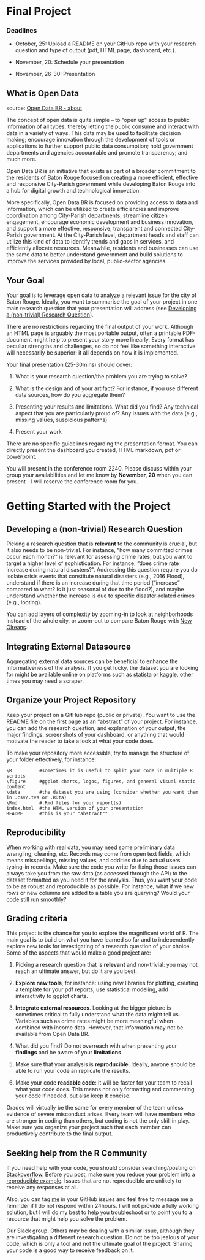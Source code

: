 Final Project
================

### Deadlines

  - October, 25: Upload a README on your GitHub repo with your research
    question and type of output (pdf, HTML page, dashboard, etc.).

  - November, 20: Schedule your presentation

  - November, 26-30: Presentation

## What is Open Data

source: [Open Data BR - about](https://data.brla.gov/about)

The concept of open data is quite simple – to “open up” access to public
information of all types, thereby letting the public consume and
interact with data in a variety of ways. This data may be used to
facilitate decision making; encourage innovation through the development
of tools or applications to further support public data consumption;
hold government departments and agencies accountable and promote
transparency; and much more.

Open Data BR is an initiative that exists as part of a broader
commitment to the residents of Baton Rouge focused on creating a more
efficient, effective and responsive City-Parish government while
developing Baton Rouge into a hub for digital growth and technological
innovation.

More specifically, Open Data BR is focused on providing access to data
and information, which can be utilized to create efficiencies and
improve coordination among City-Parish departments, streamline citizen
engagement, encourage economic development and business innovation, and
support a more effective, responsive, transparent and connected
City-Parish government. At the City-Parish level, department heads and
staff can utilize this kind of data to identify trends and gaps in
services, and efficiently allocate resources. Meanwhile, residents and
businesses can use the same data to better understand government and
build solutions to improve the services provided by local, public-sector
agencies.

## Your Goal

Your goal is to leverage open data to analyze a relevant issue for the
city of Baton Rouge. Ideally, you want to summarise the goal of your
project in one main research question that your presentation will
address (see [Developing a (non-trivial) Research Question](#RQ)).

There are no restrictions regarding the final output of your work.
Although an HTML page is arguably the most portable output, often a
printable PDF-document might help to present your story more linearly.
Every format has peculiar strengths and challenges, so do not feel like
something interactive will necessarily be superior: it all depends on
how it is implemented.

Your final presentation (25-30mins) should cover:

1.  What is your research question/the problem you are trying to solve?

2.  What is the design and of your artifact? For instance, if you use
    different data sources, how do you aggregate them?

3.  Presenting your results and limitations. What did you find? Any
    technical aspect that you are particularly proud of? Any issues with
    the data (e.g., missing values, suspicious patterns)

4.  Present your work

There are no specific guidelines regarding the presentation format. You
can directly present the dashboard you created, HTML markdown, pdf or
powerpoint.

You will present in the conference room 2240. Please discuss within your
group your availabilities and let me know by **November, 20** when you
can present - I will reserve the conference room for you.

# Getting Started with the Project

## Developing a (non-trivial) Research Question

Picking a research question that is **relevant** to the community is
crucial, but it also needs to be non-trivial. For instance, “how many
committed crimes occur each month?” is relevant for assessing crime
rates, but you want to target a higher level of sophistication. For
instance, “does crime rate increase during natural disasters?”.
Addressing this question require you do isolate crisis events that
constitute natural disasters (e.g., 2016 Flood), understand if there is
an increase during that time period (“increase” compared to what? Is it
just seasonal of due to the flood?), and maybe understand whether the
increase is due to specific disaster-related crimes (e.g., looting).

You can add layers of complexity by zooming-in to look at neighborhoods
instead of the whole city, or zoom-out to compare Baton Rouge with [New
Olreans](https://datadriven.nola.gov/home/).

## Integrating External Datasource

Aggregating external data sources can be beneficial to enhance the
informativeness of the analysis. If you get lucky, the dataset you are
looking for might be available online on platforms such as
[statista](https://www.statista.com/) or [kaggle](www.kaggle.com/),
other times you may need a scraper.

## Organize your Project Repository

Keep your project on a GitHub repo (public or private). You want to use
the README file on the first page as an “abstract” of your project. For
instance, you can add the research question, and explanation of your
output, the major findings, screenshots of your dashboard, or anything
that would motivate the reader to take a look at what your code does.

To make your repository more accessible, try to manage the structure of
your folder effectively, for
    instance:

    \R          #sometimes it is useful to split your code in multiple R scripts
    \figure     #ggplot charts, logos, figures, and general visual static content
    \data       #the dataset you are using (consider whether you want them in .csv/.tvs or .RDta)
    \Rmd        #.Rmd files for your report(s)
    index.html  #the HTML version of your presentation
    README      #this is your "abstract""

## Reproducibility

When working with real data, you may need some preliminary data
wrangling, cleaning, etc. Records may come from open text fields, which
means misspellings, missing values, and oddities due to actual users
typing-in records. Make sure the code you write for fixing those issues
can always take you from the raw data (as accessed through the API) to
the dataset formatted as you need it for the analysis. Thus, you want
your code to be as robust and reproducible as possible. For instance,
what if we new rows or new columns are added to a table you are
querying? Would your code still run smoothly?

## Grading criteria

This project is the chance for you to explore the magnificent world of
R. The main goal is to build on what you have learned so far and to
independently explore new tools for investigating of a research question
of your choice. Some of the aspects that would make a good project are:

1.  Picking a research question that is **relevant** and non-trivial:
    you may not reach an ultimate answer, but do it are you best.

2.  **Explore new tools**, for instance: using new libraries for
    plotting, creating a template for your pdf reports, use statistical
    modeling, add interactivity to ggplot charts.

3.  **Integrate external resources**. Looking at the bigger picture is
    sometimes critical to fully understand what the data might tell us.
    Variables such as crime rates might be more meaningful when combined
    with income data. However, that information may not be available
    from Open Data BR.

4.  What did you find? Do not overreach with when presenting your
    **findings** and be aware of your **limitations**.

5.  Make sure that your analysis is **reproducible**. Ideally, anyone
    should be able to run your code an replicate the results.

6.  Make your code **readable code**: it will be faster for your team to
    recall what your code does. This means not only formatting and
    commenting your code if needed, but also keep it concise.

Grades will virtually be the same for every member of the team unless
evidence of severe misconduct arises. Every team will have members who
are stronger in coding than others, but coding is not the only skill in
play. Make sure you organize your project such that each member can
productively contribute to the final output.

## Seeking help from the R Community

If you need help with your code, you should consider searching/posting
on [Stackoverflow](https://stackoverflow.com/). Before you post, make
sure you reduce your problem into a [reproducible
example](https://stackoverflow.com/questions/5963269/how-to-make-a-great-r-reproducible-example).
Issues that are not reproducible are unlikely to receive any responses
at all.

Also, you can tag [me](https://github.com/DarioBoh) in your GitHub
issues and feel free to message me a reminder if I do not respond within
24hours. I will not provide a fully working solution, but I will do my
best to help you troubleshoot or to point you to a resource that might
help you solve the problem.

Our Slack group. Others may be dealing with a similar issue, although
they are investigating a different research question. Do not be too
jealous of your code, which is only a tool and not the ultimate goal of
the project. Sharing your code is a good way to receive feedback on it.
